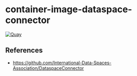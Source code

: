 # container-image-dataspace-connector

[![Quay](https://img.shields.io/badge/Quay-susotech%2Fdataspace--connector-blue.svg)](https://quay.io/repository/susotech/dataspace-connector)

## References

* https://github.com/International-Data-Spaces-Association/DataspaceConnector
